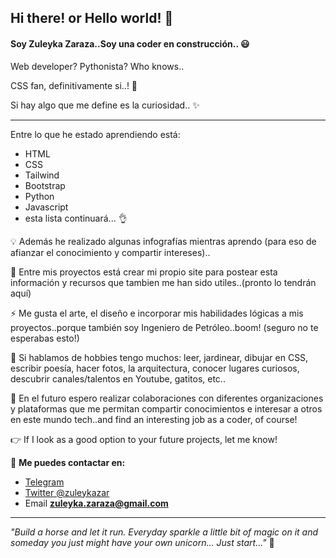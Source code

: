 ## Hi there! or Hello world! :raising_hand:

#### Soy Zuleyka Zaraza..Soy una coder en construcción.. 😃

Web developer? Pythonista? Who knows..

CSS fan, definitivamente si..! :gift_heart:

Si hay algo que me define es la curiosidad.. ✨

___

Entre lo que he estado aprendiendo está:

- HTML
- CSS 
- Tailwind
- Bootstrap
- Python
- Javascript
- esta lista continuará... :ok_hand:

:bulb: Además he realizado algunas infografías mientras aprendo (para eso de afianzar el conocimiento y compartir intereses)..

:bookmark_tabs: Entre mis proyectos está crear mi propio site para postear esta información y recursos que tambien me han sido utiles..(pronto lo tendrán aquí)

⚡ Me gusta el arte, el diseño e incorporar mis habilidades lógicas a mis proyectos..porque también soy Ingeniero de Petróleo..boom! (seguro no te esperabas esto!)

:herb: Si hablamos de hobbies tengo muchos: leer, jardinear, dibujar en CSS, escribir poesía, hacer fotos, la arquitectura, conocer lugares curiosos, descubrir canales/talentos en Youtube, gatitos, etc.. 

🤞 En el futuro espero realizar colaboraciones con diferentes organizaciones y plataformas que me permitan compartir conocimientos e interesar a otros en este mundo tech..and find an interesting job as a coder, of course!

:point_right: If I look as a good option to your future projects, let me know! 

:love_letter: **Me puedes contactar en:** 
- [Telegram](https://t.me/zuleykaZar)  
- [Twitter @zuleykazar](https://twitter.com/zuleykazar?s=08)
- Email **zuleyka.zaraza@gmail.com**

___

*"Build a horse and let it run. Everyday sparkle a little bit of magic on it and someday you just might have your own unicorn...
Just start..."*
:unicorn:



<!--
**zuleykazar/zuleykazar** is a ✨ _special_ ✨ repository because its `README.md` (this file) appears on your GitHub profile.

Here are some ideas to get you started:

- 🔭 I’m currently working on ...
- 🌱 I’m currently learning ...
- 👯 I’m looking to collaborate on ...
- 🤔 I’m looking for help with ...
- 💬 Ask me about ...
- 📫 How to reach me: ...
- 😄 Pronouns: ...
- ⚡ Fun fact: ...
-->
